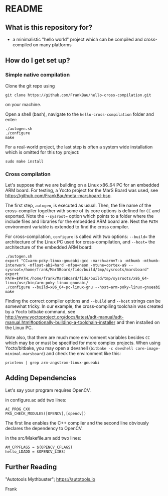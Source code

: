 # README #

## What is this repository for? ##

* a minimalistic "hello world" project which can be compiled and cross-compiled on many platforms

## How do I get set up? ##

### Simple native compilation ###

Clone the git repo using 

    git clone https://github.com/FrankBau/hello-cross-compilation.git

on your machine.

Open a shell (bash), navigate to the `hello-cross-compilation` folder and enter:

    ./autogen.sh
    ./configure 
    make

For a real-world project, the last step is often a system wide installation which is omitted for this toy project:

    sudo make install

### Cross compilation ###

Let's suppose that we are building on a Linux x86_64 PC for an embedded ARM board. 
For testing, a Yocto project for the MarS Board was used, see https://github.com/FrankBau/meta-marsboard-bsp.

The first step, `autogen`, is executed as usual. Then, the file name of the cross-compiler together with some of its core options is 
defined for `CC` and exported. Note the `--sysroot=` option which points to a folder where the include files and libraries for the embedded ARM board are.
Next the `PATH` environment variable is extended to find the cross compiler.

For cross-compilation, `configure` is called with two options: 
`--build=` the architecture of the Linux PC used for cross-compilation, and 
`--host=` the architecture of the embedded ARM board:

    ./autogen.sh
    export "CC=arm-poky-linux-gnueabi-gcc -march=armv7-a -mthumb -mthumb-interwork -mfloat-abi=hard -mfpu=neon -mtune=cortex-a9 --sysroot=/home/frank/MarSBoard/fido/build/tmp/sysroots/marsboard"
    export PATH=$PATH:/home/frank/MarSBoard/fido/build/tmp/sysroots/x86_64-linux/usr/bin/arm-poky-linux-gnueabi/
    ./configure --build=x86_64-pc-linux-gnu --host=arm-poky-linux-gnueabi
    make

Finding the correct compiler options and `--build` and `--host` strings can be somewhat tricky. 
In our example, the cross-compiling toolchain was created by a Yocto bitbake command, see 
http://www.yoctoproject.org/docs/latest/adt-manual/adt-manual.html#optionally-building-a-toolchain-installer and then installed on the Linux PC.

Note also, that there are much more environment variables besides `CC` which may be or must be specified for more complex projects. 
When using Yocto/bitbake, you may open a devshell (`bitbake -c devshell core-image-minimal-marsboard`) and check the environment
like this:

    printenv | grep arm-angstrom-linux-gnueabi

## Adding Dependencies ##

Let's say your program requires OpenCV. 

in configure.ac add two lines:

    AC_PROG_CXX
    PKG_CHECK_MODULES([OPENCV],[opencv])

The first line enables the C++ compiler and the second line obviously declares the dependency to OpenCV.

in the src/Makefile.am add two lines:

    AM_CPPFLAGS = $(OPENCV_CFLAGS)
    hello_LDADD = $OPENCV_LIBS)

## Further Reading ##

"Autotools Mythbuster"; https://autotools.io

Frank
